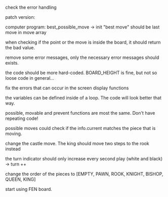 
check the error handling



patch version:

computer program: best_possible_move -> init "best move" should be last move in move array



when checking if the point or the move is inside the board, it should return the bad value.

remove some error messages, only the necessary error messages should exists.

the code should be more hard-coded. BOARD_HEIGHT is fine, but not so loose code in general...

fix the errors that can occur in the screen display functions

the variables can be defined inside of a loop. The code will look better that way.



possible, movable and prevent functions are most the same. Don't have repeating code!

possible moves could check if the info.current matches the piece that is moving.



change the castle move. The king should move two steps to the rook instead

the turn indicator should only increase every second play (white and black) -> turn ++

change the order of the pieces to [EMPTY, PAWN, ROOK, KNIGHT, BISHOP, QUEEN, KING]



start using FEN board.
